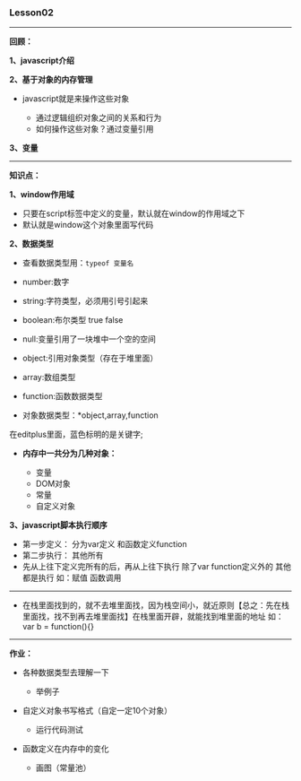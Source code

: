 ### Lesson02

---

**回顾：**

**1、javascript介绍**

**2、基于对象的内存管理**

- javascript就是来操作这些对象

    - 通过逻辑组织对象之间的关系和行为
    - 如何操作这些对象？通过变量引用

**3、变量**

---

**知识点：**

**1、window作用域**

- 只要在script标签中定义的变量，默认就在window的作用域之下
- 默认就是window这个对象里面写代码

**2、数据类型**

- 查看数据类型用：`typeof 变量名`

- number:数字
- string:字符类型，必须用引号引起来
- boolean:布尔类型  true false
- null:变量引用了一块堆中一个空的空间

- object:引用对象类型（存在于堆里面）
- array:数组类型
- function:函数数据类型


- 对象数据类型：*object,array,function

在editplus里面，蓝色标明的是关键字;

- **内存中一共分为几种对象：**

    - 变量
    - DOM对象
    - 常量
    - 自定义对象

**3、javascript脚本执行顺序**

- 第一步定义： 分为var定义 和函数定义function
- 第二步执行： 其他所有
- 先从上往下定义完所有的后，再从上往下执行 除了var  function定义外的 其他都是执行 如：赋值 函数调用


---

- 在栈里面找到的，就不去堆里面找，因为栈空间小，就近原则【总之：先在栈里面找，找不到再去堆里面找】在栈里面开辟，就能找到堆里面的地址 如：var b = function(){}



---

**作业：**

- 各种数据类型去理解一下

   - 举例子

- 自定义对象书写格式（自定一定10个对象）

    - 运行代码测试

- 函数定义在内存中的变化

    - 画图（常量池）